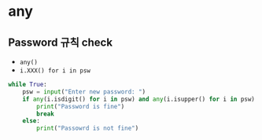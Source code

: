 # any

## Password 규칙 check

- `any()`
- `i.XXX() for i in psw`

```python
while True:
    psw = input("Enter new password: ")
    if any(i.isdigit() for i in psw) and any(i.isupper() for i in psw) and len(psw) >= 5:
        print("Password is fine")
        break
    else:
        print("Passowrd is not fine")
```